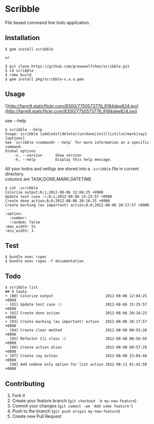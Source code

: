 # Scribble

File based command line todo application.

## Installation

```
$ gem install scribble

or

$ git clone https://github.com/grauwoelfchen/scribble.git
$ cd scribble
$ rake build
$ gem install pkg/scribble-x.x.x.gem
```

## Usage

![http://farm9.staticflickr.com/8300/7750573776_9184dee824.jpg](http://farm9.staticflickr.com/8300/7750573776_9184dee824.jpg)

see --help

```
$ scribble --help
Usage: scribble {add|edit|delete|(un)done|init|list|(un)mark|say} [options]
See `scribble <command> --help` for more information on a specific command.
Global options
    -v, --version      Show version
    -h, --help         Display this help message.
```

All your todos and settigs are stored into a `.scribble` file in current directory.  
columns are TASK;DONE;MARK;DATETIME

```
$ cat .scribble
Colorize output;0;1;2012-08-06 12:04:25 +0900
Update test case :);0;1;2012-08-06 15:25:57 +0900
Create done action;0;0;2012-08-06 20:16:25 +0900
Create marking (as important) action;0;0;2012-08-06 20:17:57 +0900
---
:option:
  :number: 
  :random: false
:max_width: 51
:min_width: 3
```

## Test

```
$ bundle exec rspec
$ bundle exec rspec -f documentation  
```

## Todo

```
$ scribble list
## 9 tasks
+ [00] Colorize output                        2012-08-06 12:04:25 +0900
- [01] Update test case :)                    2012-08-06 15:25:57 +0900
+ [02] Create done action                     2012-08-06 20:16:25 +0900
+ [03] Create marking (as important) action   2012-08-06 20:17:57 +0900
- [04] Create clear method                    2012-08-08 00:55:20 +0900
  [05] Refactor Cli class :(                  2012-08-08 00:56:56 +0900
  [06] Create action alias                    2012-08-08 00:57:29 +0900
+ [07] Create say action                      2012-08-08 23:04:48 +0900
  [08] Add undone only option for list action 2012-08-11 01:41:58 +0900
```

## Contributing

1. Fork it
2. Create your feature branch (`git checkout -b my-new-feature`)
3. Commit your changes (`git commit -am 'Add some feature'`)
4. Push to the branch (`git push origin my-new-feature`)
5. Create new Pull Request

